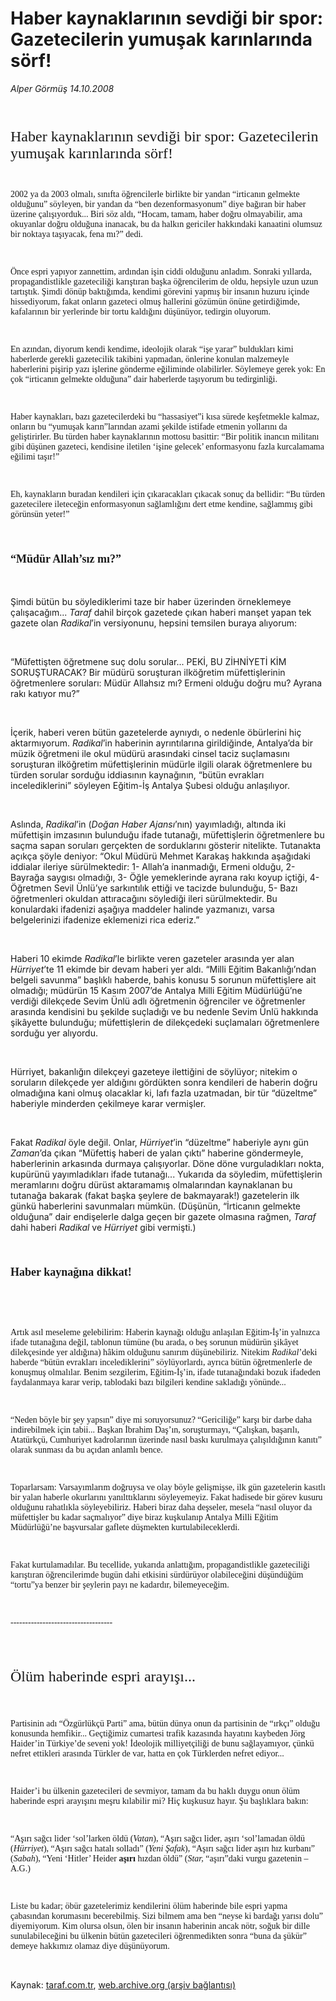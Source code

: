 # Haber kaynaklarının sevdiği bir spor: Gazetecilerin yumuşak karınlarında sörf!

*Alper Görmüş 14.10.2008*

<div class="taraf_structure_2col_1zq">
<div class="margen_n">



 <p><font face="Times New Roman TUR" size="5"><br/>
<p>Haber kaynaklarının sevdiği bir spor: Gazetecilerin yumuşak karınlarında sörf!</p></font><font face="Times New Roman TUR" size="1"></font><font face="Times New Roman TUR"><br/>
<p>2002 ya da 2003 olmalı, sınıfta öğrencilerle birlikte bir yandan “irticanın gelmekte olduğunu” söyleyen, bir yandan da “ben dezenformasyonum” diye bağıran bir haber üzerine çalışıyorduk... Biri söz aldı, “Hocam, tamam, haber doğru olmayabilir, ama okuyanlar doğru olduğuna inanacak, bu da halkın gericiler hakkındaki kanaatini olumsuz bir noktaya taşıyacak, fena mı?” dedi.</p><br/>
<p>Önce espri yapıyor zannettim, ardından işin ciddi olduğunu anladım. Sonraki yıllarda, propagandistlikle gazeteciliği karıştıran başka öğrencilerim de oldu, hepsiyle uzun uzun tartıştık. Şimdi dönüp baktığımda, kendimi görevini yapmış bir insanın huzuru içinde hissediyorum, fakat onların gazeteci olmuş hallerini gözümün önüne getirdiğimde, kafalarının bir yerlerinde bir tortu kaldığını düşünüyor, tedirgin oluyorum. </p><br/>
<p>En azından, diyorum kendi kendime, ideolojik olarak “işe yarar” buldukları kimi haberlerde gerekli gazetecilik takibini yapmadan, önlerine konulan malzemeyle haberlerini pişirip yazı işlerine gönderme eğiliminde olabilirler. Söylemeye gerek yok: En çok “irticanın gelmekte olduğuna” dair haberlerde taşıyorum bu tedirginliği. </p><br/>
<p>Haber kaynakları, bazı gazetecilerdeki bu “hassasiyet”i kısa sürede keşfetmekle kalmaz, onların bu “yumuşak karın”larından azami şekilde istifade etmenin yollarını da geliştirirler. Bu türden haber kaynaklarının mottosu basittir: “Bir politik inancın militanı gibi düşünen gazeteci, kendisine iletilen ‘işine gelecek’ enformasyonu fazla kurcalamama eğilimi taşır!” </p><br/>
<p>Eh, kaynakların buradan kendileri için çıkaracakları çıkacak sonuç da bellidir: “Bu türden gazetecilere ileteceğin enformasyonun sağlamlığını dert etme kendine, sağlammış gibi görünsün yeter!”</p></font><b><font face="Times New Roman TUR" size="4"><br/>
<p>“Müdür Allah’sız mı?”</p></font><font face="Times New Roman TUR"></font></b><br/>
</p><p>Şimdi bütün bu söylediklerimi taze bir haber üzerinden örneklemeye çalışacağım... <i>Taraf</i> dahil birçok gazetede çıkan haberi manşet yapan tek gazete olan <i>Radikal</i>’in versiyonunu, hepsini temsilen buraya alıyorum:</p><br/>
<p>“Müfettişten öğretmene suç dolu sorular... PEKİ, BU ZİHNİYETİ KİM SORUŞTURACAK? Bir müdürü soruşturan ilköğretim müfettişlerinin öğretmenlere soruları: Müdür Allahsız mı? Ermeni olduğu doğru mu? Ayrana rakı katıyor mu?”</p><br/>
<p>İçerik, haberi veren bütün gazetelerde aynıydı, o nedenle öbürlerini hiç aktarmıyorum. <i>Radikal</i>’in haberinin ayrıntılarına girildiğinde, Antalya’da bir müzik öğretmeni ile okul müdürü arasındaki cinsel taciz suçlamasını soruşturan ilköğretim müfettişlerinin müdürle ilgili olarak öğretmenlere bu türden sorular sorduğu iddiasının kaynağının, “bütün evrakları incelediklerini” söyleyen Eğitim-İş Antalya Şubesi olduğu anlaşılıyor.</p><br/>
<p>Aslında, <i>Radikal</i>’in (<i>Doğan Haber Ajansı</i>’nın) yayımladığı, altında iki müfettişin imzasının bulunduğu ifade tutanağı, müfettişlerin öğretmenlere bu saçma sapan soruları gerçekten de sorduklarını gösterir nitelikte. Tutanakta açıkça şöyle deniyor: “Okul Müdürü Mehmet Karakaş hakkında aşağıdaki iddialar ileriye sürülmektedir: 1- Allah’a inanmadığı, Ermeni olduğu, 2- Bayrağa saygısı olmadığı, 3- Öğle yemeklerinde ayrana rakı koyup içtiği, 4- Öğretmen Sevil Ünlü’ye sarkıntılık ettiği ve tacizde bulunduğu, 5- Bazı öğretmenleri okuldan attıracağını söylediği ileri sürülmektedir. Bu konulardaki ifadenizi aşağıya maddeler halinde yazmanızı, varsa belgelerinizi ifadenize eklemenizi rica ederiz.”</p><br/>
<p>Haberi 10 ekimde <i>Radikal</i>’le birlikte veren gazeteler arasında yer alan <i>Hürriyet</i>’te 11 ekimde bir devam haberi yer aldı. “Milli Eğitim Bakanlığı’ndan belgeli savunma” başlıklı haberde, bahis konusu 5 sorunun müfettişlere ait olmadığı; müdürün 15 Kasım 2007’de Antalya Milli Eğitim Müdürlüğü’ne verdiği dilekçede Sevim Ünlü adlı öğretmenin öğrenciler ve öğretmenler arasında kendisini bu şekilde suçladığı ve bu nedenle Sevim Ünlü hakkında şikâyette bulunduğu; müfettişlerin de dilekçedeki suçlamaları öğretmenlere sorduğu yer alıyordu.</p><i><br/>
</i><p>Hürriyet, bakanlığın dilekçeyi gazeteye ilettiğini de söylüyor; nitekim o soruların dilekçede yer aldığını gördükten sonra kendileri de haberin doğru olmadığına kani olmuş olacaklar ki, lafı fazla uzatmadan, bir tür “düzeltme” haberiyle minderden çekilmeye karar vermişler.</p><br/>
<p>Fakat <i>Radikal</i> öyle değil. Onlar, <i>Hürriyet</i>’in “düzeltme” haberiyle aynı gün <i>Zaman</i>’da çıkan “Müfettiş haberi de yalan çıktı” haberine göndermeyle, haberlerinin arkasında durmaya çalışıyorlar. Döne döne vurguladıkları nokta, kupürünü yayımladıkları ifade tutanağı... Yukarıda da söyledim, müfettişlerin meramlarını doğru dürüst aktaramamış olmalarından kaynaklanan bu tutanağa bakarak (fakat başka şeylere de bakmayarak!) gazetelerin ilk günkü haberlerini savunmaları mümkün. (Düşünün, “İrticanın gelmekte olduğuna” dair endişelerle dalga geçen bir gazete olmasına rağmen, <i>Taraf</i> dahi haberi <i>Radikal </i>ve <i>Hürriyet </i>gibi vermişti.)</p><b><font face="Times New Roman TUR" size="4"><br/>
<p>Haber kaynağına dikkat!</p></font></b><font face="Times New Roman TUR"><br/>
<p></p><br/>
<p>Artık asıl meseleme gelebilirim: Haberin kaynağı olduğu anlaşılan Eğitim-İş’in yalnızca ifade tutanağına değil, tablonun tümüne (bu arada, o beş sorunun müdürün şikâyet dilekçesinde yer aldığına) hâkim olduğunu sanırım düşünebiliriz. Nitekim <i>Radikal</i>’deki haberde “bütün evrakları incelediklerini” söylüyorlardı, ayrıca bütün öğretmenlerle de konuşmuş olmalılar. Benim sezgilerim, Eğitim-İş’in, ifade tutanağındaki bozuk ifadeden faydalanmaya karar verip, tablodaki bazı bilgileri kendine sakladığı yönünde... </p><br/>
<p>“Neden böyle bir şey yapsın” diye mi soruyorsunuz? “Gericiliğe” karşı bir darbe daha indirebilmek için tabii... Başkan İbrahim Daş’ın, soruşturmayı, “Çalışkan, başarılı, Atatürkçü, Cumhuriyet kadrolarının üzerinde nasıl baskı kurulmaya çalışıldığının kanıtı” olarak sunması da bu açıdan anlamlı bence. </p><br/>
<p>Toparlarsam: Varsayımlarım doğruysa ve olay böyle gelişmişse, ilk gün gazetelerin kasıtlı bir yalan haberle okurlarını yanılttıklarını söyleyemeyiz. Fakat hadisede bir görev kusuru olduğunu rahatlıkla söyleyebiliriz. Haberi biraz daha deşseler, mesela “nasıl oluyor da müfettişler bu kadar saçmalıyor” diye biraz kuşkulanıp Antalya Milli Eğitim Müdürlüğü’ne başvursalar gaflete düşmekten kurtulabileceklerdi.</p><br/>
<p>Fakat kurtulamadılar. Bu tecellide, yukarıda anlattığım, propagandistlikle gazeteciliği karıştıran öğrencilerimde bugün dahi etkisini sürdürüyor olabileceğini düşündüğüm “tortu”ya benzer bir şeylerin payı ne kadardır, bilemeyeceğim.</p><br/>
<p>-----------------------------------</p></font><font face="Times New Roman TUR" size="5"><br/>
<p>Ölüm haberinde espri arayışı...</p></font><font face="Times New Roman TUR" size="1"></font><font face="Times New Roman TUR"><br/>
<p>Partisinin adı “Özgürlükçü Parti” ama, bütün dünya onun da partisinin de “ırkçı” olduğu konusunda hemfikir... Geçtiğimiz cumartesi trafik kazasında hayatını kaybeden Jörg Haider’in Türkiye’de seveni yok! İdeolojik milliyetçiliği de bunu sağlayamıyor, çünkü nefret ettikleri arasında Türkler de var, hatta en çok Türklerden nefret ediyor...</p><br/>
<p>Haider’i bu ülkenin gazetecileri de sevmiyor, tamam da bu haklı duygu onun ölüm haberinde espri arayışını meşru kılabilir mi? Hiç kuşkusuz hayır. Şu başlıklara bakın:</p><br/>
<p>“Aşırı sağcı lider ‘sol’larken öldü (<i>Vatan</i>), “Aşırı sağcı lider, aşırı ‘sol’lamadan öldü (<i>Hürriyet</i>), “Aşırı sağcı hatalı solladı” (<i>Yeni Şafak</i>), “Aşırı sağcı lider aşırı hız kurbanı” (<i>Sabah</i>), “Yeni ‘Hitler’ Heider <b>aşırı </b>hızdan öldü” (<i>Star, </i>“aşırı”daki vurgu gazetenin –A.G.) </p><br/>
<p>Liste bu kadar; öbür gazetelerimiz kendilerini ölüm haberinde bile espri yapma çabasından korumasını becerebilmiş. Sizi bilmem ama ben “neyse ki bardağı yarısı dolu” diyemiyorum. Kim olursa olsun, ölen bir insanın haberinin ancak nötr, soğuk bir dille sunulabileceğini bu ülkenin bütün gazetecileri öğrenmedikten sonra “buna da şükür” demeye hakkımız olamaz diye düşünüyorum.</p></font>

<br/>


<div id="taraf_not">
</div>

</div>


</div>

Kaynak: [taraf.com.tr](http://www.taraf.com.tr:80/makale/2254.htm), [web.archive.org (arşiv bağlantısı)](http://web.archive.org/web/20081029055306/http://www.taraf.com.tr:80/makale/2254.htm)
